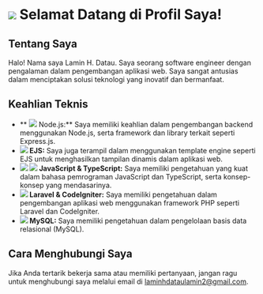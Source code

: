 # <img src="https://img.icons8.com/color/48/000000/nodejs.png"/> Selamat Datang di Profil Saya!

## Tentang Saya
Halo! Nama saya Lamin H. Datau. Saya seorang software engineer dengan pengalaman dalam pengembangan aplikasi web. Saya sangat antusias dalam menciptakan solusi teknologi yang inovatif dan bermanfaat.

## Keahlian Teknis
- ** <img src="https://img.icons8.com/color/48/000000/nodejs.png"/> Node.js:** Saya memiliki keahlian dalam pengembangan backend menggunakan Node.js, serta framework dan library terkait seperti Express.js.
- **<img src="https://img.icons8.com/color/48/000000/ejs.png"/> EJS:** Saya juga terampil dalam menggunakan template engine seperti EJS untuk menghasilkan tampilan dinamis dalam aplikasi web.
- **<img src="https://img.icons8.com/color/48/000000/javascript.png"/> <img src="https://img.icons8.com/color/48/000000/typescript.png"/> JavaScript & TypeScript:** Saya memiliki pengetahuan yang kuat dalam bahasa pemrograman JavaScript dan TypeScript, serta konsep-konsep yang mendasarinya.
- **<img src="https://img.icons8.com/fluent/48/000000/php.png"/> Laravel & CodeIgniter:** Saya memiliki pengetahuan dalam pengembangan aplikasi web menggunakan framework PHP seperti Laravel dan CodeIgniter.
- **<img src="https://img.icons8.com/color/48/000000/mysql.png"/> MySQL:** Saya memiliki pengetahuan dalam pengelolaan basis data relasional (MySQL).

## Cara Menghubungi Saya
Jika Anda tertarik bekerja sama atau memiliki pertanyaan, jangan ragu untuk menghubungi saya melalui email di [laminhdataulamin2@gmail.com](mailto:laminhdataulamin2@gmail.com).
